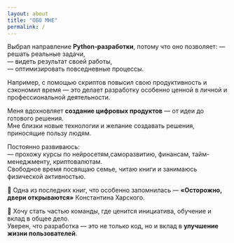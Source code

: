 ```yaml
---
layout: about
title: "ОБО МНЕ"
permalink: /
---
```


<!--author-->

Выбрал направление **Python‑разработки**, потому что оно позволяет:
— решать реальные задачи,  
— видеть результат своей работы,  
— оптимизировать повседневные процессы.

Например, с помощью скриптов повысил свою продуктивность и сэкономил время — это делает разработку особенно ценной в личной и профессиональной деятельности.

Меня вдохновляет **создание цифровых продуктов** — от идеи до готового решения.  
Мне близки новые технологии и желание создавать решения, приносящие пользу людям.

Постоянно развиваюсь:  
— прохожу курсы по нейросетям,саморазвитию, финансам, тайм-менеджменту, криптовалютам.  
Cвободное время посвящаю семье, читаю книги и занимаюсь физической активностью.

📖 Одна из последних книг, что особенно запомнилась — **«Осторожно, двери открываются»** Константина Харского.

🎯 Хочу стать частью команды, где ценится инициатива, обучение и вклад в общее дело.  
Уверен, что разработка — это не только код, но и вклад в **улучшение жизни пользователей**.
